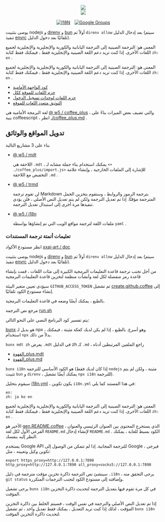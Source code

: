 <p align="center"><a href="https://xxai.art"><img src="https://cdn.jsdelivr.net/gh/xxai-art/doc/logo.svg"/></a><br/><a href="https://xxai.art"><img src="https://cdn.jsdelivr.net/gh/xxai-art/doc/xxai.svg"/></a></p><p align="center"><a href="https://github.com/xxai-art/doc#readme"><img alt="I18N" src="https://cdn.jsdelivr.net/gh/wactax/img/t.svg"/></a>　<a href="https://groups.google.com/u/0/g/xxai-art"><img alt="Google Groups" src="https://cdn.jsdelivr.net/gh/wactax/img/g-groups.svg"/></a></p>

يوصى بتثبيت nodejs و [direnv](https://direnv.net) و [bun](https://github.com/oven-sh/bun) أولاً ثم `direnv allow` بعد إدخال الدليل (سيتم تنفيذ [envrc](https://github.com/xxai-art/doc/blob/main/.envrc) تلقائيًا بعد دخول الدليل).

المعنى هو: الترجمة الصينية إلى الترجمة اليابانية والكورية والإنجليزية والإنجليزية لجميع اللغات الأخرى. إذا كنت تريد دعم اللغة الصينية والإنجليزية فقط ، فيمكنك فقط كتابة `zh: en` .

المعنى هو: الترجمة الصينية إلى الترجمة اليابانية والكورية والإنجليزية والإنجليزية لجميع اللغات الأخرى. إذا كنت تريد دعم اللغة الصينية والإنجليزية فقط ، فيمكنك فقط كتابة `zh: en` .

* [كود الواجهة الأمامية](https://github.com/xxai-art/web)
* [حزم اللغات للموقع ككل](https://github.com/xxai-art/web/tree/main/i18n)
* [حزم اللغات لوحدات تسجيل الدخول](https://github.com/wacpkg/user/tree/main/ui.i18n)
* [التوثيق متعدد اللغات للموقع](https://github.com/xxai-doc)

لغة البرمجة الأمامية هي [@ w5 / coffee_plus](http://npmjs.com/@w5/coffee_plus) ، والتي تضيف بعض الميزات بناءً على بنية coffeescript ، انظر [./coffee_plus.md](./coffee_plus.md) .

## تدويل المواقع والوثائق

بناء على 3 مشاريع التالية

* [@ w5 / mdt](https://www.npmjs.com/package/@w5/mdt)

  اللاحقة هي `.mdt` ، يمكنك استخدام بناء جملة مشابه لـ `<+ ./coffee_plus/import.js>` للإشارة إلى الملفات الخارجية ، وإنشاء علامة التخفيض مع اللاحقة `.md` .

* [@ w5 / trmd](https://www.npmjs.com/package/@w5/trmd)

  لن تقوم ترجمة Markdown بترجمة الرموز والروابط ، وستقوم بتخزين الجمل المترجمة مؤقتًا. إذا تم تعديل الترجمة ولكن لم يتم تعديل النص الأصلي ، فلن يؤدي تنفيذها مرة أخرى إلى استبدال تعديل الترجمة.

* [@ w5 / i18n](https://www.npmjs.com/package/@w5/i18n)

  ملفات اللغة لترجمة مواقع الويب التي تم إنشاؤها بواسطة `yaml` .

### تعليمات أتمتة ترجمة المستندات

انظر مستودع الأكواد [xxai-art / doc](https://github.com/xxai-art/doc)

يوصى بتثبيت nodejs و [direnv](https://direnv.net) و [bun](https://github.com/oven-sh/bun) أولاً ثم `direnv allow` بعد إدخال الدليل (سيتم تنفيذ [envrc](https://github.com/xxai-art/doc/blob/main/.envrc) تلقائيًا بعد دخول الدليل).

من أجل تجنب ترجمة قاعدة التعليمات البرمجية الكبيرة إلى مئات اللغات ، قمت بإنشاء قاعدة رمز منفصلة لكل لغة وأنشأت منظمة لتخزين قاعدة التعليمات البرمجية

سيؤدي تعيين متغير البيئة `GITHUB_ACCESS_TOKEN` ثم تشغيل [create.github.coffee](https://github.com/xxai-art/doc/blob/main/create.github.coffee) إلى إنشاء مستودع الكود تلقائيًا.

بالطبع ، يمكنك أيضًا وضعه في قاعدة التعليمات البرمجية.

مرجع نص الترجمة [run.sh](https://github.com/xxai-art/doc/blob/main/run.sh)

يتم تفسير كود البرنامج النصي على النحو التالي:

[bunx](https://bun.sh/docs/cli/bunx) هو بديل لـ npx ، وهو أسرع. بالطبع ، إذا لم يكن لديك كعكة مثبتة ، فيمكنك استخدام `npx` بدلاً من ذلك.

`bunx mdt zh` يعرض `.mdt` في الدليل zh كـ `.md` ، راجع الملفين المرتبطين أدناه

* [القهوة_plus.mdt](https://github.com/xxai-doc/zh/blob/main/coffee_plus.mdt)
* [القهوة_plus.md](https://github.com/xxai-doc/zh/blob/main/coffee_plus.md)

`bunx i18n` هو الكود الأساسي للترجمة (إذا كان لديك فقط `nodejs` مثبتة ، ولكن لم يتم تثبيت `bun` و `direnv` ، يمكنك أيضًا تشغيل `npx i18n` للترجمة).

سيقوم بتحليل [i18n.yml](https://github.com/xxai-art/doc/blob/main/i18n.yml) ، يكون تكوين `i18n.yml` في هذا المستند كما يلي:

```
en:
zh: ja ko en
```

المعنى هو: الترجمة الصينية إلى الترجمة اليابانية والكورية والإنجليزية والإنجليزية لجميع اللغات الأخرى. إذا كنت تريد دعم اللغة الصينية والإنجليزية فقط ، فيمكنك فقط كتابة `zh: en` .

الأخير هو [gen.README.coffee](https://github.com/xxai-art/doc/blob/main/gen.README.coffee) ، الذي يستخرج المحتوى بين العنوان الرئيسي والعنوان الفرعي الأول لكل لغة `README.md` لإنشاء إدخال `README.md` . الكود بسيط للغاية ، يمكنك النظر إليه بنفسك.

يستخدم Google API للترجمة المجانية. إذا لم تتمكن من الوصول إلى Google ، فيرجى تكوين وكيل وتعيينه ، مثل:

```
export https_proxy=http://127.0.0.1:7890 http_proxy=http://127.0.0.1:7890 all_proxy=socks5://127.0.0.1:7890
```

سينشئ نص الترجمة ذاكرة تخزين مؤقت مترجمة في دليل `.i18n` ، يرجى التحقق منه `git status` وإضافته إلى مستودع الكود لتجنب الترجمات المتكررة.

يرجى تشغيل `bunx i18n` في كل مرة تقوم فيها بتعديل الترجمة لتحديث ذاكرة التخزين المؤقت.

إذا تم تعديل النص الأصلي والترجمة في نفس الوقت ، فسيتم الخلط بين ذاكرة التخزين المؤقت ، لذلك إذا كنت تريد التعديل ، يمكنك فقط تعديل واحد ، ثم تشغيل `bunx i18n` لتحديث ذاكرة التخزين المؤقت.
